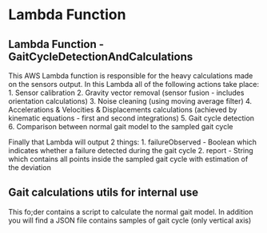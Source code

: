 # Lambda Function

## Lambda Function - GaitCycleDetectionAndCalculations
This AWS Lambda function is responsible for the heavy calculations made on the sensors output.
In this Lambda all of the following actions take place:
    1. Sensor calibration
    2. Gravity vector removal (sensor fusion - includes orientation calculations)
    3. Noise cleaning (using moving average filter)
    4. Accelerations & Velocities & Displacements calculations (achieved by kinematic equations - first and second integrations)
    5. Gait cycle detection
    6. Comparison between normal gait model to the sampled gait cycle

Finally that Lambda will output 2 things:
    1. failureObserved - Boolean which indicates whether a failure detected during the gait cycle
    2. report - String which contains all points inside the sampled gait cycle with estimation of the deviation

## Gait calculations utils for internal use

This fo;der contains a script to calculate the normal gait model. In addition you will find a JSON file contains samples of gait cycle (only vertical axis)